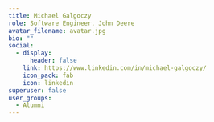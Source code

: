 ```yaml
---
title: Michael Galgoczy
role: Software Engineer, John Deere
avatar_filename: avatar.jpg
bio: ""
social:
  - display:
      header: false
    link: https://www.linkedin.com/in/michael-galgoczy/
    icon_pack: fab
    icon: linkedin
superuser: false
user_groups:
  - Alumni
---
```


